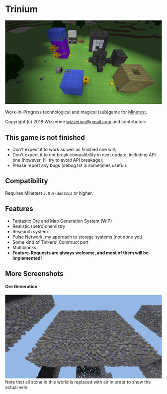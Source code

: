 # Trinium
![Screenshot](screenshot.jpg)

Work-in-Progress technological and magical (sub)game for
[Minetest](https://github.com/minetest/minetest).

Copyright (c) 2018 Wizzerine <wizzerine@gmail.com> and contributors.

## This game is not finished
* Don't expect it to work as well as finished one will;
* Don't expect it to not break compatibility in next update, including API one
 (however, I'll try to avoid API breakage);
* Please report any bugs (debug.txt is sometimes useful).

## Compatibility
Requires Minetest `5.0.0-ddd03c3` or higher.

## Features
* Fantastic Ore and Map Generation System (WIP)
* Realistic (petro)chemistry
* Research system
* Pulse Network, my approach to storage systems (not done yet)
* Some kind of Tinkers' Construct port
* Multiblocks
* **Feature-Requests are always welcome, and most of them will be implemented!**

## More Screenshots
#### Ore Generation
![Ore Generation](oregen.jpg)
Note that all stone in this world is replaced with air in order to show the
 actual vein.
